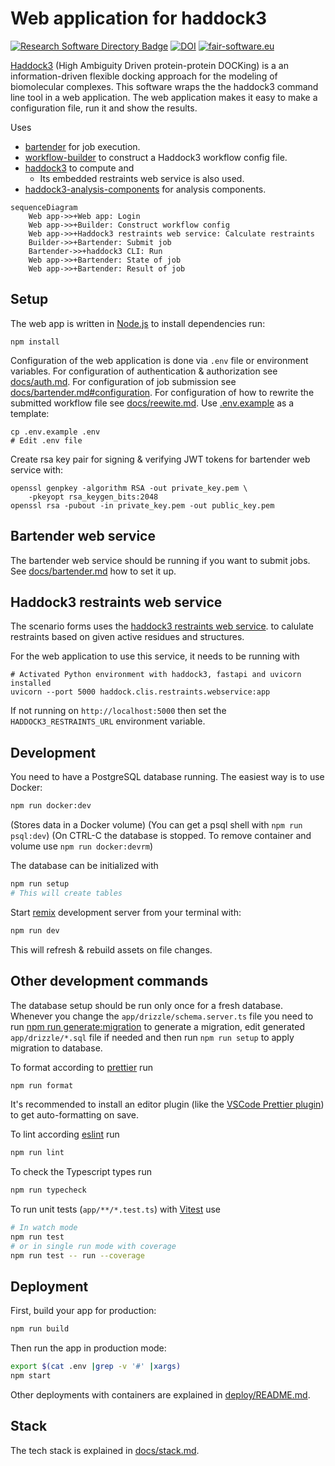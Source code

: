 # Web application for haddock3

[![Research Software Directory Badge](https://img.shields.io/badge/rsd-bartended_haddock3-00a3e3.svg)](https://research-software-directory.org/software/haddock3-webapp)
[![DOI](https://zenodo.org/badge/DOI/10.5281/zenodo.7990850.svg)](https://doi.org/10.5281/zenodo.7990850)
[![fair-software.eu](https://img.shields.io/badge/fair--software.eu-%E2%97%8F%20%20%E2%97%8F%20%20%E2%97%8F%20%20%E2%97%8F%20%20%E2%97%8B-yellow)](https://fair-software.eu)

[Haddock3](https://github.com/haddocking/haddock3) (High Ambiguity Driven protein-protein DOCKing) is a an information-driven flexible docking approach for the modeling of biomolecular complexes. This software wraps the the haddock3 command line tool in a web application. The web application makes it easy to make a configuration file, run it and show the results.

Uses

- [bartender](https://github.com/i-VRESSE/bartender) for job execution.
- [workflow-builder](https://github.com/i-VRESSE/workflow-builder) to construct a Haddock3 workflow config file.
- [haddock3](https://github.com/haddocking/haddock3) to compute and
  - Its embedded restraints web service is also used.
- [haddock3-analysis-components](https://github.com/i-VRESSE/haddock3-analysis-components) for analysis components.

```mermaid
sequenceDiagram
    Web app->>+Web app: Login
    Web app->>+Builder: Construct workflow config
    Web app->>+Haddock3 restraints web service: Calculate restraints
    Builder->>+Bartender: Submit job
    Bartender->>+haddock3 CLI: Run
    Web app->>+Bartender: State of job
    Web app->>+Bartender: Result of job
```

## Setup

The web app is written in [Node.js](https://nodejs.org/) to install dependencies run:

```shell
npm install
```

Configuration of the web application is done via `.env` file or environment variables.
For configuration of authentication & authorization see [docs/auth.md](docs/auth.md).
For configuration of job submission see [docs/bartender.md#configuration](docs/bartender.md#configuration).
For configuration of how to rewrite the submitted workflow file see [docs/reewite.md](docs/reewite.md).
Use [.env.example](./.env.example) as a template:

```shell
cp .env.example .env
# Edit .env file
```

Create rsa key pair for signing & verifying JWT tokens for bartender web service with:

```shell
openssl genpkey -algorithm RSA -out private_key.pem \
    -pkeyopt rsa_keygen_bits:2048
openssl rsa -pubout -in private_key.pem -out public_key.pem
```

## Bartender web service

The bartender web service should be running if you want to submit jobs.
See [docs/bartender.md](docs/bartender.md) how to set it up.

## Haddock3 restraints web service

The scenario forms uses the [haddock3 restraints web service](https://github.com/haddocking/haddock3/blob/main/src/haddock/clis/restraints/webservice.py). to calulate restraints based on given active residues and structures.

For the web application to use this service, it needs to be running with

```shell
# Activated Python environment with haddock3, fastapi and uvicorn installed
uvicorn --port 5000 haddock.clis.restraints.webservice:app
```

If not running on `http://localhost:5000` then set the `HADDOCK3_RESTRAINTS_URL` environment variable.

## Development

You need to have a PostgreSQL database running. The easiest way is to use Docker:

```sh
npm run docker:dev
```

(Stores data in a Docker volume)
(You can get a psql shell with `npm run psql:dev`)
(On CTRL-C the database is stopped. To remove container and volume use `npm run docker:devrm`)

The database can be initialized with

```sh
npm run setup
# This will create tables
```

Start [remix](https://remix.run) development server from your terminal with:

```sh
npm run dev
```

This will refresh & rebuild assets on file changes.

## Other development commands

The database setup should be run only once for a fresh database.
Whenever you change the `app/drizzle/schema.server.ts` file you need to run [npm run generate:migration](https://orm.drizzle.team/kit-docs/commands#generate-migrations) to generate a migration, edit generated `app/drizzle/*.sql` file if needed and then run `npm run setup` to apply migration to database.

To format according to [prettier](https://prettier.io) run

```sh
npm run format
```

It's recommended to install an editor plugin (like the [VSCode Prettier plugin](https://marketplace.visualstudio.com/items?itemName=esbenp.prettier-vscode)) to get auto-formatting on save.

To lint according [eslint](https://eslint.org) run

```sh
npm run lint
```

To check the Typescript types run

```sh
npm run typecheck
```

To run unit tests (`app/**/*.test.ts`) with [Vitest](https://vitest.dev) use

```sh
# In watch mode
npm run test
# or in single run mode with coverage
npm run test -- run --coverage
```

## Deployment

First, build your app for production:

```sh
npm run build
```

Then run the app in production mode:

```sh
export $(cat .env |grep -v '#' |xargs)
npm start
```

Other deployments with containers are explained in [deploy/README.md](deploy/README.md).

## Stack

The tech stack is explained in [docs/stack.md](docs/stack.md).
